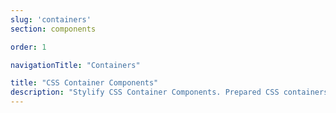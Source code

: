 ```yaml
---
slug: 'containers'
section: components

order: 1

navigationTitle: "Containers"

title: "CSS Container Components"
description: "Stylify CSS Container Components. Prepared CSS containers for your next web project. Copy&Paste, without CSS framework."
---
```


<interactive-preview class="margin-bottom:48px"
title="Containers"
html-snippet="components/containers"></interactive-preview>
